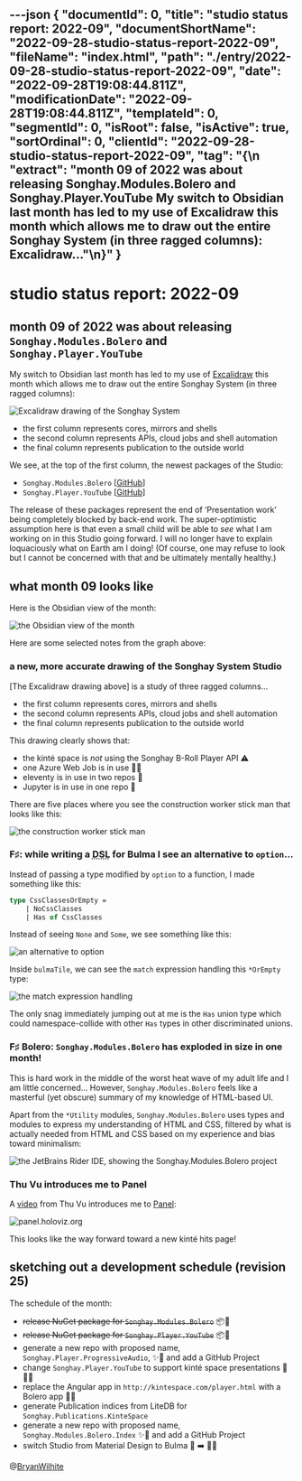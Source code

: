 ---json
{
  "documentId": 0,
  "title": "studio status report: 2022-09",
  "documentShortName": "2022-09-28-studio-status-report-2022-09",
  "fileName": "index.html",
  "path": "./entry/2022-09-28-studio-status-report-2022-09",
  "date": "2022-09-28T19:08:44.811Z",
  "modificationDate": "2022-09-28T19:08:44.811Z",
  "templateId": 0,
  "segmentId": 0,
  "isRoot": false,
  "isActive": true,
  "sortOrdinal": 0,
  "clientId": "2022-09-28-studio-status-report-2022-09",
  "tag": "{\n  \"extract\": \"month 09 of 2022 was about releasing Songhay.Modules.Bolero and Songhay.Player.YouTube My switch to Obsidian last month has led to my use of Excalidraw this month which allows me to draw out the entire Songhay System (in three ragged columns): Excalidraw…\"\n}"
}
---

# studio status report: 2022-09

## month 09 of 2022 was about releasing `Songhay.Modules.Bolero` and `Songhay.Player.YouTube`

My switch to Obsidian last month has led to my use of [Excalidraw](https://excalidraw.com/) this month which allows me to draw out the entire Songhay System (in three ragged columns):

![Excalidraw drawing of the Songhay System](../presentation/image/day-path-2022-09-28-13-29-56.png)

- the first column represents cores, mirrors and shells
- the second column represents APIs, cloud jobs and shell automation
- the final column represents publication to the outside world

We see, at the top of the first column, the newest packages of the Studio:

- `Songhay.Modules.Bolero` [[GitHub](https://github.com/BryanWilhite/Songhay.Modules.Bolero)]
- `Songhay.Player.YouTube` [[GitHub](https://github.com/BryanWilhite/Songhay.Player.YouTube)]

The release of these packages represent the end of ‘Presentation work’ being completely blocked by back-end work. The super-optimistic assumption here is that even a small child will be able to _see_ what I am working on in this Studio going forward. I will no longer have to explain loquaciously what on Earth am I doing! (Of course, one may refuse to look but I cannot be concerned with that and be ultimately mentally healthy.)

## what month 09 looks like

Here is the Obsidian view of the month:

![the Obsidian view of the month](../presentation/image/day-path-2022-09-28-18-22-27.png)

Here are some selected notes from the graph above:

### a new, more accurate drawing of the Songhay System Studio

[The Excalidraw drawing above] is a study of three ragged columns…

- the first column represents cores, mirrors and shells
- the second column represents APIs, cloud jobs and shell automation
- the final column represents publication to the outside world

This drawing clearly shows that:

- the kinté space is _not_ using the Songhay B-Roll Player API ⚠
- one Azure Web Job is in use 👴🎩
- eleventy is in use in two repos 👏
- Jupyter is in use in one repo 👏

There are five places where you see the construction worker stick man that looks like this:

![the construction worker stick man](../presentation/image/day-path-2022-09-28-18-30-23.png)

### F♯: while writing a <acronym title="Domain-Specific Language">DSL</acronym> for Bulma I see an alternative to `option`…

Instead of passing a type modified by `option` to a function, I made something like this:

```fsharp
type CssClassesOrEmpty =  
    | NoCssClasses  
    | Has of CssClasses
```

Instead of seeing `None` and `Some`, we see something like this:

![an alternative to `option`](../presentation/image/day-path-2022-09-28-18-34-19.png)

Inside `bulmaTile`, we can see the `match` expression handling this `*OrEmpty` type:

![the `match` expression handling](../presentation/image/day-path-2022-09-28-18-36-21.png)

The only snag immediately jumping out at me is the `Has` union type which could namespace-collide with other `Has` types in other discriminated unions.

### F♯ Bolero: `Songhay.Modules.Bolero` has exploded in size in one month!

This is hard work in the middle of the worst heat wave of my adult life and I am little concerned… However, `Songhay.Modules.Bolero` feels like a masterful (yet obscure) summary of my knowledge of HTML-based UI.

Apart from the `*Utility` modules, `Songhay.Modules.Bolero` uses types and modules to express my understanding of HTML and CSS, filtered by what is actually needed from HTML and CSS based on my experience and bias toward minimalism:

![the JetBrains Rider IDE, showing the `Songhay.Modules.Bolero` project](../presentation/image/day-path-2022-09-28-18-39-29.png)

### Thu Vu introduces me to Panel

A [video](https://www.youtube.com/watch?v=uhxiXOTKzfs) from Thu Vu introduces me to [Panel](https://panel.holoviz.org/):

![panel.holoviz.org](../presentation/image/day-path-2022-09-28-18-43-19.png)

This looks like the way forward toward a new kinté hits page!

## sketching out a development schedule (revision 25)

The schedule of the month:

- ~~release NuGet package for `Songhay.Modules.Bolero`~~ 📦🚀
- ~~release NuGet package for `Songhay.Player.YouTube`~~ 📦🚀
- generate a new repo with proposed name, `Songhay.Player.ProgressiveAudio`, ✨🚧 and add a GitHub Project
- change `Songhay.Player.YouTube` to support kinté space presentations 🔨 🚜✨
- replace the Angular app in `http://kintespace.com/player.html` with a Bolero app 🚜🔥
- generate Publication indices from LiteDB for `Songhay.Publications.KinteSpace`
- generate a new repo with proposed name, `Songhay.Modules.Bolero.Index` ✨🚧 and add a GitHub Project
- switch Studio from Material Design to Bulma 💄 ➡️ 💄✨

@[BryanWilhite](https://twitter.com/BryanWilhite)
